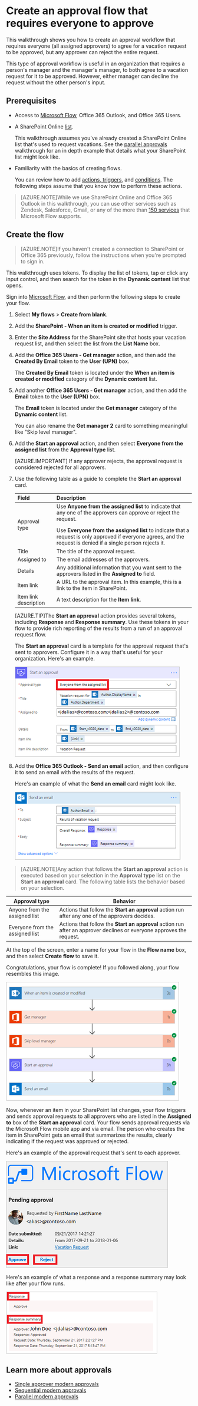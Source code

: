 <properties
    pageTitle="Create an approval flow that requires everyone to approve| Microsoft Flow"
    description="Create an approval flow that requires everyone to approve or one person to reject a request."
    services=""
    suite="flow"
    documentationCenter="na"
    authors="msftman"
    manager="anneta"
    editor=""
    tags=""/>

<tags
    ms.service="flow"
    ms.devlang="na"
    ms.topic="article"
    ms.tgt_pltfrm="na"
    ms.workload="na"
    ms.date="09/22/2017"
    ms.author="deonhe"/>

# Create an approval flow that requires everyone to approve

This walkthrough shows you how to create an approval workflow that requires everyone (all assigned approvers) to agree for a vacation request to be approved, but any approver can reject the entire request.

This type of approval workflow is useful in an organization that requires a person's manager and the manager's manager, to both agree to a vacation request for it to be approved. However, either manager can decline the request without the other person's input.

## Prerequisites

- Access to [Microsoft Flow](https://flow.microsoft.com), Office 365 Outlook, and Office 365 Users.
- A SharePoint Online [list](https://support.office.com/en-us/article/SharePoint-lists-I-An-introduction-f11cd5fe-bc87-4f9e-9bfe-bbd87a22a194).

    This walkthrough assumes you've already created a SharePoint Online list that's used to request vacations. See the [parallel approvals](parallel-modern-approvals.md) walkthrough for an in depth example that details what your SharePoint list might look like.

- Familiarity with the basics of creating flows.

    You can review how to add [actions, triggers](multi-step-logic-flow.md#add-another-action), and [conditions](add-a-condition.md). The following steps assume that you know how to perform these actions.

>[AZURE.NOTE]While we use SharePoint Online and Office 365 Outlook in this walkthrough, you can use other services such as Zendesk, Salesforce, Gmail, or any of the more than [150 services](https://flow.microsoft.com/connectors/) that Microsoft Flow supports.

## Create the flow

>[AZURE.NOTE]If you haven't created a connection to SharePoint or Office 365 previously, follow the instructions when you're prompted to sign in.

This walkthrough uses tokens. To display the list of tokens, tap or click any input control, and then search for the token in the **Dynamic content** list that opens.

Sign into [Microsoft Flow](https://flow.microsoft.com), and then perform the following steps to create your flow.

1. Select **My flows** > **Create from blank**.
1. Add the **SharePoint - When an item is created or modified** trigger.
1. Enter the **Site Address** for the SharePoint site that hosts your vacation request list, and then select the list from the **List Name** box.
1. Add the **Office 365 Users - Get manager** action, and then add the **Created By Email** token to the **User (UPN)** box.

    The **Created By Email** token is located under the **When an item is created or modified** category of the **Dynamic content** list.
1. Add another **Office 365 Users - Get manager** action, and then add the **Email** token to the **User (UPN)** box.

    The **Email** token is located under the **Get manager** category of the **Dynamic content** list.

    You can also rename the **Get manager 2** card to something meaningful like "Skip level manager".

1. Add the **Start an approval** action, and then select **Everyone from the assigned list** from the **Approval type** list.

    [AZURE.IMPORTANT] If any approver rejects, the approval request is considered rejected for all approvers.

1. Use the following table as a guide to complete the **Start an approval** card.

    Field|Description
    ----|------------
    Approval type|Use **Anyone from the assigned list** to indicate that any one of the approvers can approve or reject the request. </p>Use **Everyone from the assigned list** to indicate that a request is only approved if everyone agrees, and the request is denied if a single person rejects it.
    Title|The title of the approval request.
    Assigned to|The email addresses of the approvers.
    Details|Any additional information that you want sent to the approvers listed in the **Assigned to** field.
    Item link|A URL to the approval item. In this example, this is a link to the item in SharePoint.
    Item link description|A text description for the **Item link**.

    [AZURE.TIP]The **Start an approval** action provides several tokens, including **Response** and **Response summary**. Use these tokens in your flow to provide rich reporting of the results from a run of an approval request flow.

    The **Start an approval** card is a template for the approval request that's sent to approvers. Configure it in a way that's useful for your organization. Here's an example.

    ![start an approval](media/all-assigned-must-approve/start-an-approval-card.png)

1. Add the **Office 365 Outlook - Send an email** action, and then configure it to send an email with the results of the request.

    Here's an example of what the **Send an email** card might look like.

    ![send an email](media/all-assigned-must-approve/send-an-email-card.png)

>[AZURE.NOTE]Any action that follows the **Start an approval** action is executed based on your selection in the **Approval type** list on the **Start an approval** card. The following table lists the behavior based on your selection.

Approval type|Behavior
-------------|------------
Anyone from the assigned list|Actions that follow the **Start an approval** action run after any one of the approvers decides.
Everyone from the assigned list|Actions that follow the **Start an approval** action run after an approver declines or everyone approves the request.

At the top of the screen, enter a name for your flow in the **Flow name** box, and then select **Create flow** to save it.

Congratulations, your flow is complete! If you followed along, your flow resembles this image.

![overall flow image](media/all-assigned-must-approve/overall-flow.png)

Now, whenever an item in your SharePoint list changes, your flow triggers and sends approval requests to all approvers who are listed in the **Assigned to** box of the **Start an approval** card. Your flow sends approval requests via the Microsoft Flow mobile app and via email. The person who creates the item in SharePoint gets an email that summarizes the results, clearly indicating if the request was approved or rejected.

Here's an example of the approval request that's sent to each approver.

![approval request](media/all-assigned-must-approve/approval-request.png)

Here's an example of what a response and a response summary may look like after your flow runs.

![response tokens](media/all-assigned-must-approve/response-output.png)

## Learn more about approvals

- [Single approver modern approvals](./modern-approvals.md)
- [Sequential modern approvals](./sequential-modern-approvals.md)
- [Parallel modern approvals](./sequential-modern-approvals.md)
